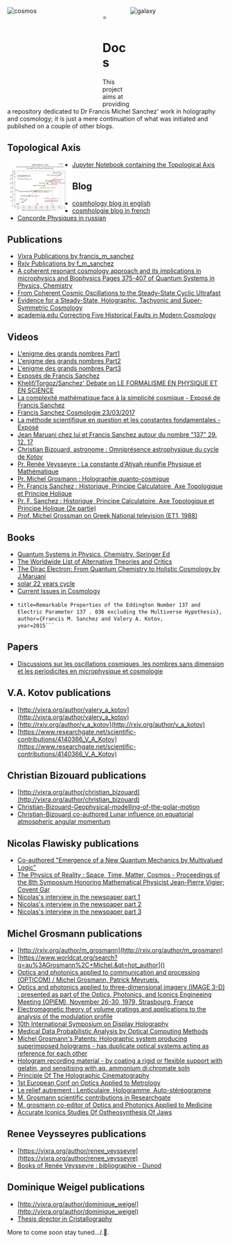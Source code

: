 <img align="left"  src="https://media.giphy.com/media/FY9chKp6rulXy/giphy.gif" height="220"  alt="cosmos" width="220" />

<img align="right"  src="https://media.giphy.com/media/KXRPtl0FhiNqg/giphy-downsized.gif" height="220"  alt="galaxy" width="220"/>


:star:

# Docs

This project aims at providing a repository dedicated to Dr Francis Michel Sanchez' work in holography and cosmology; it is just a mere continuation of what was initiated and published on a couple of other blogs.

## Topological Axis

<img align="left" src="https://raw.githubusercontent.com/LaGuer/Jupyter-Notebook-Practice-Physical-Constants-Ratios/master/AXETOPOL3.png" alt="topological-axis" width="150"/>

* [Jupyter Notebook containing the Topological Axis](https://nbviewer.jupyter.org/github/LaGuer/Jupyter-Notebook-Practice-Physical-Constants-Ratios/blob/master/Jupyter-Notebook%20Practice%20Physical%20Constants%20Ratios.ipynb)

## Blog
* [cosmhology blog in english](https://cosmhology.blogspot.com/)
* [cosmhologie blog in french](https://cosmhologie.blogspot.com/)
* [Concorde Physiques in russian ](http://concorde-physiques.blogspot.com/)

## Publications
* [Vixra Publications by francis_m_sanchez](https://vixra.org/author/francis_m_sanchez)
* [Rxiv Publications by f_m_sanchez](http://rxiv.org/author/f_m_sanchez)
* [A coherent resonant cosmology approach and its implications in microphysics and Biophysics Pages 375-407 of Quantum Systems in Physics, Chemistry](https://www.springer.com/fr/book/9783319502540?token=gbgen&wt_mc=GoogleBooks.GoogleBooks.3.EN#)
* [From Coherent Cosmic Oscillations to the Steady-State Cyclic Ultrafast](https://rxiv.org/abs/1401.0228)
* [Evidence for a Steady-State, Holographic, Tachyonic and Super-Symmetric Cosmology](https://www.researchgate.net/publication/267430152_Evidence_for_a_Steady-State_Holographic_Tachyonic_and_Super-Symmetric_Cosmology)
* [academia.edu Correcting Five Historical Faults in Modern Cosmology](https://www.academia.edu/30843365/Correcting_Five_Historical_Faults_in_Modern_Cosmology)

## Videos

* [L'enigme des grands nombres Part1](https://www.youtube.com/watch?v=ev_eIqLtK8s)
* [L'enigme des grands nombres Part2](https://www.youtube.com/watch?v=i4w392nYqns)
* [L'enigme des grands nombres Part3](https://www.youtube.com/watch?v=b4WvI0yVXnE)
* [Exposés de Francis Sanchez](https://www.youtube.com/playlist?list=PLQXUNrzoAeFbmfHo3jgWzzExlVoBn2JUw)
* [Khelif/Torgoz/Sanchez' Debate on LE FORMALISME EN PHYSIQUE ET EN SCIENCE](https://www.youtube.com/watch?v=TEK2hCI2we0)
* [La complexité mathématique face à la simplicité cosmique - Exposé de Francis Sanchez](https://www.youtube.com/watch?v=dyUlUahgHGg)
* [Francis Sanchez Cosmologie 23/03/2017](https://www.youtube.com/watch?v=NmvvIQjxBw8)
* [La méthode scientifique en question et les constantes fondamentales - Exposé](https://www.youtube.com/watch?v=zUt1hxTdiuA)
* [Jean Maruani chez lui et Francis Sanchez autour du nombre "137" 29. 12. 17](https://www.youtube.com/watch?v=05g416VWjnw)
* [Christian Bizouard, astronome : Omniprésence astrophysique du cycle de Kotov](https://www.youtube.com/watch?v=DGeBC73kKvQ)
* [Pr. Renée Veysseyre : La constante d'Atiyah réunifie Physique et Mathématique](https://www.youtube.com/watch?v=mbPpKqakDAU)
* [Pr. Michel Grosmann : Holographie quanto-cosmique](https://www.youtube.com/watch?v=M7bJnekDIt0)
* [Pr. Francis Sanchez : Historique, Principe Calculatoire, Axe Topologique et Principe Holique](https://www.youtube.com/watch?v=IgKSrfsqFEs)
* [Pr. F. Sanchez : Historique, Principe Calculatoire, Axe Topologique et Principe Holique (2e partie)](https://www.youtube.com/watch?v=8A3SmYB53EA)
* [Prof. Michel Grossman on Greek National television (ET1, 1988)](https://www.youtube.com/watch?v=1iSczcUr2Vk)


## Books

* [Quantum Systems in Physics, Chemistry, Springer Ed](https://www.amazon.com/gp/search?index=books&linkCode=qs&keywords=9783319502557)
* [The Worldwide List of Alternative Theories and Critics](https://books.google.com/books?isbn=2902425171)
* [The Dirac Electron: From Quantum Chemistry to Holistic Cosmology by J.Maruani](https://onlinelibrary.wiley.com/doi/abs/10.1002/jccs.201500374#)
* [solar 22 years cycle](https://link.springer.com/article/10.1007%2Fs10509-016-2985-8)
* [Current Issues in Cosmology](https://www.cambridge.org/gb/academic/subjects/physics/cosmology-relativity-and-gravitation/current-issues-cosmology?format=HB&isbn=9780521858984)
* ```@inproceedings{Sanchez2015RemarkablePO,
  title=Remarkable Properties of the Eddington Number 137 and Electric Parameter 137 . 036 excluding the Multiverse Hypothesis},
  author={Francis M. Sanchez and Valery A. Kotov,
  year=2015```
## Papers

* [Discussions sur les oscillations cosmiques, les nombres sans dimension et les periodicites en microphysique et cosmologie](https://lempel.pagesperso-orange.fr/occ_cdf.pdf)

## V.A. Kotov publications

* [http://vixra.org/author/valery_a_kotov](http://vixra.org/author/valery_a_kotov)
* [http://rxiv.org/author/v_a_kotov](http://rxiv.org/author/v_a_kotov)
* [https://www.researchgate.net/scientific-contributions/4140366_V_A_Kotov](https://www.researchgate.net/scientific-contributions/4140366_V_A_Kotov)

## Christian Bizouard publications

* [http://vixra.org/author/christian_bizouard](http://vixra.org/author/christian_bizouard)
* [Christian-Bizouard-Geophysical-modelling-of-the-polar-motion](https://www.amazon.com/Geophysical-Modelling-Gruyter-Studies-Mathematical-ebook/dp/B01N0DUB76)
* [Christian-Bizouard co-authored Lunar influence on equatorial atmospheric angular momentum](https://agupubs.onlinelibrary.wiley.com/doi/full/10.1002/2014JD022240)

## Nicolas Flawisky publications

* [Co-authored "Emergence of a New Quantum Mechanics by Multivalued Logic"](https://www.researchgate.net/publication/260628556_Emergence_of_a_New_Quantum_Mechanics_by_Multivalued_Logic)
* [The Physics of Reality : Space, Time, Matter, Cosmos - Proceedings of the 8th Symposium Honoring Mathematical Physicist Jean-Pierre Vigier; Covent Gar](https://www.amazon.com/Physics-Reality-Proceedings-Mathematical-Jean-Pierre/dp/9814504777)
* [Nicolas's interview in the newspaper part 1](https://raw.githubusercontent.com/cosmhology/docs/master/flawisky/IMG_1471.JPG)
* [Nicolas's interview in the newspaper part 2](https://raw.githubusercontent.com/cosmhology/docs/master/flawisky/IMG_1472.JPG)
* [Nicolas's interview in the newspaper part 3](https://raw.githubusercontent.com/cosmhology/docs/master/flawisky/IMG_1473.JPG)


## Michel Grosmann publications

* [http://rxiv.org/author/m_grosmann](http://rxiv.org/author/m_grosmann)
* [https://www.worldcat.org/search?q=au%3AGrosmann%2C+Michel.&qt=hot_author]()
* [Optics and photonics applied to communication and processing (OPTICOM) / Michel Grosmann, Patrick Meyrueis.](https://www.worldcat.org/title/optics-and-photonics-applied-to-communication-and-processing-opticom-michel-grosmann-patrick-meyrueis/oclc/911811471&referer=brief_results)
* [Optics and photonics applied to three-dimensional imagery (IMAGE 3-D) : presented as part of the Optics, Photonics, and Iconics Engineeing Meeting (OPIEM), November 26-30, 1979, Strasbourg, France](https://www.worldcat.org/title/optics-and-photonics-applied-to-three-dimensional-imagery-image-3-d-presented-as-part-of-the-optics-photonics-and-iconics-engineeing-meeting-opiem-november-26-30-1979-strasbourg-france/oclc/977070333)
* [Electromagnetic theory of volume gratings and applications to the analysis of the modulation profile](https://www.spiedigitallibrary.org/conference-proceedings-of-spie/1600/1/Electromagnetic-theory-of-volume-gratings-and-applications-to-the-analysis/10.1117/12.57792.short?SSO=1)
* [10th International Symposium on Display Holography](http://isdh2015.ifmo.ru/commitees.html)
* [Medical Data Probabilistic Analysis by Optical Computing Methods](https://core.ac.uk/display/25543226)
* [Michel Grosmann's Patents: Holographic system producing superimposed holograms - has duplicate optical systems acting as reference for each other](https://patents.google.com/patent/FR2527800A1/en)
* [Hologram recording material - by coating a rigid or flexible support with gelatin, and sensitising with aq. ammonium di:chromate soln](https://patents.google.com/patent/FR2492997A1/en)
* [Principle Of The Holographic Cinematography](http://spie.org/Publications/Proceedings/Paper/10.1117/12.956185)
* [1st European Conf on Optics Applied to Metrology](http://spie.org/Publications/Proceedings/Volume/0136)
* [Le relief autrement : Lenticulaire, Hologramme, Auto-stéréogramme](https://www.image-en-relief.org/stereo/comprendre/technique-informatique/60-lenticulaire-hologramme-autostereogramme)
* [M. Grosmann scientific contributions in Researchgate](https://www.researchgate.net/scientific-contributions/2004655194_M_Grosmann)
* [M. grosmann co-editor of Optics and Photonics Applied to Medicine](http://spie.org/Publications/Proceedings/Volume/0211)
* [Accurate Iconics Studies Of Ostheosynthesis Of Jaws](https://www.spiedigitallibrary.org/conference-proceedings-of-spie/0211/0000/Accurate-Iconics-Studies-Of-Ostheosynthesis-Of-Jaws/10.1117/12.958356.short)

## Renee Veysseyres publications

* [https://vixra.org/author/renee_veysseyre](https://vixra.org/author/renee_veysseyre)
* [Books of Renée Veysseyre : bibliographie - Dunod](https://www.dunod.com/livres-renee-veysseyre)

## Dominique Weigel publications

* [http://vixra.org/author/dominique_weigel](http://vixra.org/author/dominique_weigel)
* [Thesis director in Cristallography](https://www.theses.fr/027194353)

More to come soon stay tuned.../.:stars:.
